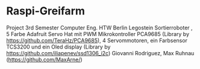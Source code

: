 # Raspi-Greifarm
  Project 3rd Semester Computer Eng. HTW Berlin
  Legostein Sortierroboter , 5 Farbe
  Adafruit Servo Hat mit PWM Mikrokontroller PCA9685 (Library by https://github.com/TeraHz/PCA9685), 4 Servommotoren, ein Farbsensor TCS3200 und ein Oled display (Library by https://github.com/iliapenev/ssd1306_i2c)
  Giovanni Rodriguez, Max Ruhnau (https://github.com/MaxArne/)



